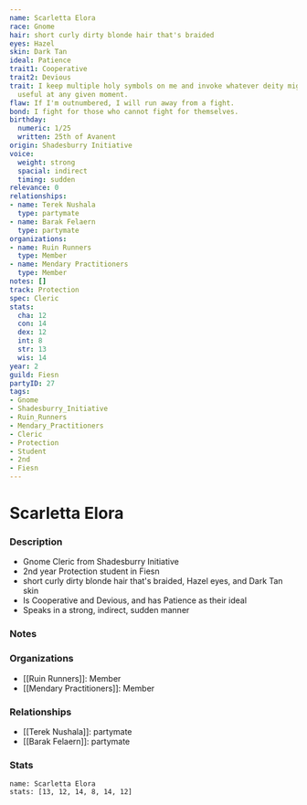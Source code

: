 ```yaml
---
name: Scarletta Elora
race: Gnome
hair: short curly dirty blonde hair that's braided
eyes: Hazel
skin: Dark Tan
ideal: Patience
trait1: Cooperative
trait2: Devious
trait: I keep multiple holy symbols on me and invoke whatever deity might come in
  useful at any given moment.
flaw: If I'm outnumbered, I will run away from a fight.
bond: I fight for those who cannot fight for themselves.
birthday:
  numeric: 1/25
  written: 25th of Avanent
origin: Shadesburry Initiative
voice:
  weight: strong
  spacial: indirect
  timing: sudden
relevance: 0
relationships:
- name: Terek Nushala
  type: partymate
- name: Barak Felaern
  type: partymate
organizations:
- name: Ruin Runners
  type: Member
- name: Mendary Practitioners
  type: Member
notes: []
track: Protection
spec: Cleric
stats:
  cha: 12
  con: 14
  dex: 12
  int: 8
  str: 13
  wis: 14
year: 2
guild: Fiesn
partyID: 27
tags:
- Gnome
- Shadesburry_Initiative
- Ruin_Runners
- Mendary_Practitioners
- Cleric
- Protection
- Student
- 2nd
- Fiesn
---
```

# Scarletta Elora
### Description
- Gnome Cleric from Shadesburry Initiative
- 2nd year Protection student in Fiesn
- short curly dirty blonde hair that's braided, Hazel eyes, and Dark Tan skin
- Is Cooperative and Devious, and has Patience as their ideal
- Speaks in a strong, indirect, sudden manner

### Notes

### Organizations
- [[Ruin Runners]]: Member
- [[Mendary Practitioners]]: Member

### Relationships
- [[Terek Nushala]]: partymate
- [[Barak Felaern]]: partymate

### Stats
```statblock
name: Scarletta Elora
stats: [13, 12, 14, 8, 14, 12]
```